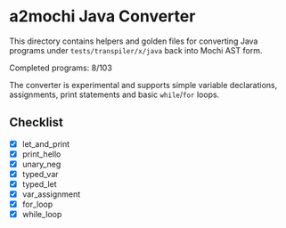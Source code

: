 # a2mochi Java Converter

This directory contains helpers and golden files for converting Java programs under `tests/transpiler/x/java` back into Mochi AST form.

Completed programs: 8/103

The converter is experimental and supports simple variable declarations,
assignments, print statements and basic `while`/`for` loops.

## Checklist
- [x] let_and_print
- [x] print_hello
- [x] unary_neg
- [x] typed_var
- [x] typed_let
- [x] var_assignment
- [x] for_loop
- [x] while_loop
